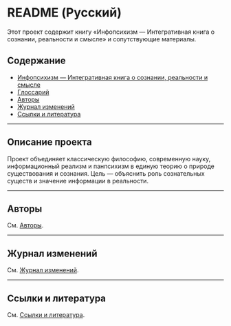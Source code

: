 # README (Русский)

Этот проект содержит книгу «Инфопсихизм — Интегративная книга о сознании, реальности и смысле» и сопутствующие материалы.

## Содержание

- [Инфопсихизм — Интегративная книга о сознании, реальности и смысле](Infopsikhizm_Integrativnaya_Kniga_RU.md)
- [Глоссарий](Infopsikhizm_Integrativnaya_Kniga_RU/20_Глоссарий.md)
- [Авторы](Infopsikhizm_Integrativnaya_Kniga_RU/21_Авторы.md)
- [Журнал изменений](Infopsikhizm_Integrativnaya_Kniga_RU/22_Журнал_изменений.md)
- [Ссылки и литература](Infopsikhizm_Integrativnaya_Kniga_RU/23_Ссылки_и_литература.md)

---

## Описание проекта

Проект объединяет классическую философию, современную науку, информационный реализм и панпсихизм в единую теорию о природе существования и сознания. Цель — объяснить роль сознательных существ и значение информации в реальности.

---

## Авторы

См. [Авторы](Infopsikhizm_Integrativnaya_Kniga_RU/21_Авторы.md).

---

## Журнал изменений

См. [Журнал изменений](Infopsikhizm_Integrativnaya_Kniga_RU/22_Журнал_изменений.md).

---

## Ссылки и литература

См. [Ссылки и литература](Infopsikhizm_Integrativnaya_Kniga_RU/23_Ссылки_и_литература.md).
